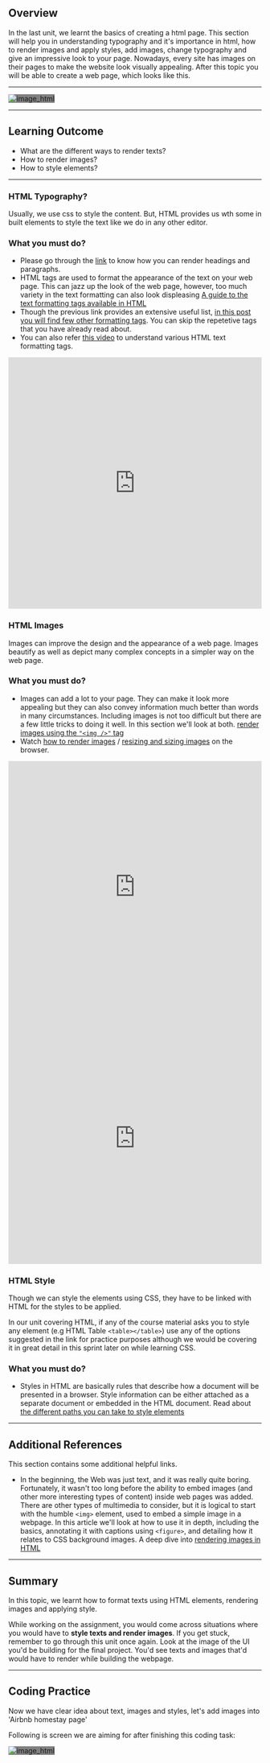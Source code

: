 ## Overview

In the last unit, we learnt the basics of creating a html page. This section will help you in understanding typography and it's importance in html, how to render images and apply styles, add images, change typography and give an impressive look to your page. Nowadays, every site has images on their pages to make the website look visually appealing. After this topic you will be able to create a web page, which looks like this.

---

<span style='background :grey' >![image_html](https://raw.githubusercontent.com/greyatom-school/the-minerva-project/master/FEWD/sprint_1/1.Basics_of_HTML/images/image_html.png)</span>

---

## Learning Outcome

- What are the different ways to render texts?
- How to render images?
- How to style elements?

---

### HTML Typography?

Usually, we use css to style the content. But, HTML provides us wth some in built elements to style the text like we do in any other editor.

### What you must do?

- Please go through the [link](http://www.tizag.com/htmlT/htmltext.php) to know how you can render headings and paragraphs.
- HTML tags are used to format the appearance of the text on your web page. This can jazz up the look of the web page, however, too much variety in the text formatting can also look displeasing [A guide to the text formatting tags available in HTML](http://www.simplehtmlguide.com/text.php)
- Though the previous link provides an extensive useful list, [in this post you will find few other formatting tags](https://www.javatpoint.com/html-formatting). You can skip the repetetive tags that you have already read about.
- You can also refer [this video](https://www.youtube.com/watch?v=MHA9AJe4CYE) to understand various HTML text formatting tags.


<iframe style='width:100%;height:500px'src="https://www.youtube.com/embed/MHA9AJe4CYE" width="640" height="360" frameborder="0" allow="autoplay; fullscreen" allowfullscreen></iframe>



### HTML Images

Images can improve the design and the appearance of a web page. Images beautify as well as depict many complex concepts in a simpler way on the web page.

### What you must do?

- Images can add a lot to your page. They can make it look more appealing but they can also convey information much better than words in many circumstances. Including images is not too difficult but there are a few little tricks to doing it well. In this section we'll look at both. [render images using the `"<img />"` tag](https://ryanstutorials.net/html-tutorial/html-images.php)
- Watch [how to render images](https://www.youtube.com/watch?v=Zy4KJeVN7Gk&list=PLr6-GrHUlVf_ZNmuQSXdS197Oyr1L9sPB&index=8) / [resizing and sizing images](https://www.youtube.com/watch?v=dM12ctixdT4&list=PLr6-GrHUlVf_ZNmuQSXdS197Oyr1L9sPB&index=9) on the browser.


<iframe style='width:100%;height:500px'src="https://www.youtube.com/embed/Zy4KJeVN7Gk" width="640" height="360" frameborder="0" allow="autoplay; fullscreen" allowfullscreen></iframe>

<iframe style='width:100%;height:500px'src="https://www.youtube.com/embed/dM12ctixdT4" width="640" height="360" frameborder="0" allow="autoplay; fullscreen" allowfullscreen></iframe>



### HTML Style

Though we can style the elements using CSS, they have to be linked with HTML for the styles to be applied.

In our unit covering HTML, if any of the course material asks you to style any element (e.g HTML Table `<table></table>`) use any of the options suggested in the link for practice purposes although we would be covering it in great detail in this sprint later on while learning CSS.

### What you must do?

- Styles in HTML are basically rules that describe how a document will be presented in a browser. Style information can be either attached as a separate document or embedded in the HTML document. Read about [the different paths you can take to style elements](https://www.geeksforgeeks.org/html-style-attribute/)

---

## Additional References

This section contains some additional helpful links.

- In the beginning, the Web was just text, and it was really quite boring. Fortunately, it wasn't too long before the ability to embed images (and other more interesting types of content) inside web pages was added. There are other types of multimedia to consider, but it is logical to start with the humble `<img>` element, used to embed a simple image in a webpage. In this article we'll look at how to use it in depth, including the basics, annotating it with captions using `<figure>`, and detailing how it relates to CSS background images. A deep dive into [rendering images in HTML ](https://developer.mozilla.org/en-US/docs/Learn/HTML/Multimedia_and_embedding/Images_in_HTML)

---

## Summary

In this topic, we learnt how to format texts using HTML elements, rendering images and applying style.

While working on the assignment, you would come across situations where you would have to **style texts and render images**. If you get stuck, remember to go through this unit once again. Look at the image of the UI you'd be building for the final project. You'd see texts and images that'd would have to render while building the webpage.

---

## Coding Practice

Now we have clear idea about text, images and styles, let's add images into 'Airbnb homestay page'

Following is screen we are aiming for after finishing this coding task:

<span style='background :grey' >![image_html](https://raw.githubusercontent.com/greyatom-school/the-minerva-project/master/FEWD/sprint_1/1.Basics_of_HTML/images/image_html.png)</span>

